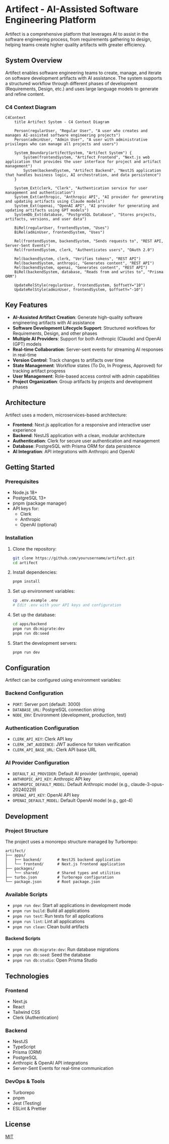 # Artifect - AI-Assisted Software Engineering Platform

Artifect is a comprehensive platform that leverages AI to assist in the software engineering process, from requirements gathering to design, helping teams create higher quality artifacts with greater efficiency.

## System Overview

Artifect enables software engineering teams to create, manage, and iterate on software development artifacts with AI assistance. The system supports a structured workflow through different phases of development (Requirements, Design, etc.) and uses large language models to generate and refine content.

### C4 Context Diagram

```mermaid
C4Context
    title Artifect System - C4 Context Diagram

    Person(regularUser, "Regular User", "A user who creates and manages AI-assisted software engineering projects")
    Person(adminUser, "Admin User", "A user with administrative privileges who can manage all projects and users")

    System_Boundary(artifectSystem, "Artifect System") {
        System(frontendSystem, "Artifect Frontend", "Next.js web application that provides the user interface for project and artifact management")
        System(backendSystem, "Artifect Backend", "NestJS application that handles business logic, AI orchestration, and data persistence")
    }

    System_Ext(clerk, "Clerk", "Authentication service for user management and authentication")
    System_Ext(anthropic, "Anthropic API", "AI provider for generating and updating artifacts using Claude models")
    System_Ext(openai, "OpenAI API", "AI provider for generating and updating artifacts using GPT models")
    SystemDb_Ext(database, "PostgreSQL Database", "Stores projects, artifacts, versions, and user data")

    BiRel(regularUser, frontendSystem, "Uses")
    BiRel(adminUser, frontendSystem, "Uses")

    Rel(frontendSystem, backendSystem, "Sends requests to", "REST API, Server-Sent Events")
    Rel(frontendSystem, clerk, "Authenticates users", "OAuth 2.0")

    Rel(backendSystem, clerk, "Verifies tokens", "REST API")
    Rel(backendSystem, anthropic, "Generates content", "REST API")
    Rel(backendSystem, openai, "Generates content", "REST API")
    BiRel(backendSystem, database, "Reads from and writes to", "Prisma ORM")

    UpdateRelStyle(regularUser, frontendSystem, $offsetY="10")
    UpdateRelStyle(adminUser, frontendSystem, $offsetY="-10")
```

## Key Features

- **AI-Assisted Artifact Creation**: Generate high-quality software engineering artifacts with AI assistance
- **Software Development Lifecycle Support**: Structured workflows for Requirements, Design, and other phases
- **Multiple AI Providers**: Support for both Anthropic (Claude) and OpenAI (GPT) models
- **Real-time Collaboration**: Server-sent events for streaming AI responses in real-time
- **Version Control**: Track changes to artifacts over time
- **State Management**: Workflow states (To Do, In Progress, Approved) for tracking artifact progress
- **User Management**: Role-based access control with admin capabilities
- **Project Organization**: Group artifacts by projects and development phases

## Architecture

Artifect uses a modern, microservices-based architecture:

- **Frontend**: Next.js application for a responsive and interactive user experience
- **Backend**: NestJS application with a clean, modular architecture
- **Authentication**: Clerk for secure user authentication and management
- **Database**: PostgreSQL with Prisma ORM for data persistence
- **AI Integration**: API integrations with Anthropic and OpenAI

## Getting Started

### Prerequisites

- Node.js 18+
- PostgreSQL 13+
- pnpm (package manager)
- API keys for:
  - Clerk
  - Anthropic
  - OpenAI (optional)

### Installation

1. Clone the repository:

   ```bash
   git clone https://github.com/yourusername/artifect.git
   cd artifect
   ```

2. Install dependencies:

   ```bash
   pnpm install
   ```

3. Set up environment variables:

   ```bash
   cp .env.example .env
   # Edit .env with your API keys and configuration
   ```

4. Set up the database:

   ```bash
   cd apps/backend
   pnpm run db:migrate:dev
   pnpm run db:seed
   ```

5. Start the development servers:
   ```bash
   pnpm run dev
   ```

## Configuration

Artifect can be configured using environment variables:

### Backend Configuration

- `PORT`: Server port (default: 3000)
- `DATABASE_URL`: PostgreSQL connection string
- `NODE_ENV`: Environment (development, production, test)

### Authentication Configuration

- `CLERK_API_KEY`: Clerk API key
- `CLERK_JWT_AUDIENCE`: JWT audience for token verification
- `CLERK_API_BASE_URL`: Clerk API base URL

### AI Provider Configuration

- `DEFAULT_AI_PROVIDER`: Default AI provider (anthropic, openai)
- `ANTHROPIC_API_KEY`: Anthropic API key
- `ANTHROPIC_DEFAULT_MODEL`: Default Anthropic model (e.g., claude-3-opus-20240229)
- `OPENAI_API_KEY`: OpenAI API key
- `OPENAI_DEFAULT_MODEL`: Default OpenAI model (e.g., gpt-4)

## Development

### Project Structure

The project uses a monorepo structure managed by Turborepo:

```
artifect/
├── apps/
│   ├── backend/       # NestJS backend application
│   └── frontend/      # Next.js frontend application
├── packages/
│   └── shared/        # Shared types and utilities
├── turbo.json         # Turborepo configuration
└── package.json       # Root package.json
```

### Available Scripts

- `pnpm run dev`: Start all applications in development mode
- `pnpm run build`: Build all applications
- `pnpm run test`: Run tests for all applications
- `pnpm run lint`: Lint all applications
- `pnpm run clean`: Clean build artifacts

#### Backend Scripts

- `pnpm run db:migrate:dev`: Run database migrations
- `pnpm run db:seed`: Seed the database
- `pnpm run db:studio`: Open Prisma Studio

## Technologies

### Frontend

- Next.js
- React
- Tailwind CSS
- Clerk (Authentication)

### Backend

- NestJS
- TypeScript
- Prisma (ORM)
- PostgreSQL
- Anthropic & OpenAI API integrations
- Server-Sent Events for real-time communication

### DevOps & Tools

- Turborepo
- pnpm
- Jest (Testing)
- ESLint & Prettier

## License

[MIT](LICENSE)
